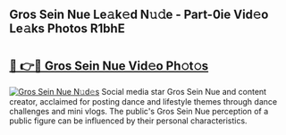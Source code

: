 ## Gros Sein Nue Le𝚊k𝚎d N𝚞𝚍e - Part-0ie Vid𝚎o Le𝚊ks Photos R1bhE

# <h2><a href="http://fb52ojs.evod.top/?m=Gros+Sein+Nue">🔗 👉🔴 Gros Sein Nue Vid𝚎o Ph𝚘t𝚘s</a></h2>

[![Gros Sein Nue N𝚞d𝚎s](https://i.imgur.com/8V9OHl7.gif)](http://fb52ojs.evod.top/?m=Gros+Sein+Nue)
Social media star Gros Sein Nue and content creator, acclaimed for posting dance and lifestyle themes through dance challenges and mini vlogs. The public's Gros Sein Nue perception of a public figure can be influenced by their personal characteristics. 
